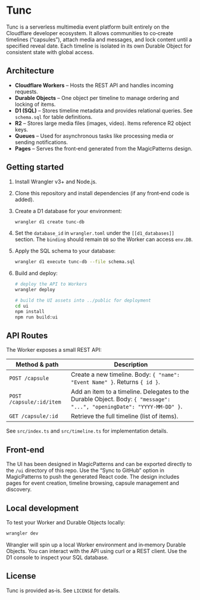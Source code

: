 # Tunc

Tunc is a serverless multimedia event platform built entirely on the Cloudflare developer ecosystem. It allows communities to co‑create timelines (“capsules”), attach media and messages, and lock content until a specified reveal date. Each timeline is isolated in its own Durable Object for consistent state with global access.

## Architecture

* **Cloudflare Workers** – Hosts the REST API and handles incoming requests.
* **Durable Objects** – One object per timeline to manage ordering and locking of items.
* **D1 (SQL)** – Stores timeline metadata and provides relational queries. See `schema.sql` for table definitions.
* **R2** – Stores large media files (images, video). Items reference R2 object keys.
* **Queues** – Used for asynchronous tasks like processing media or sending notifications.
* **Pages** – Serves the front‑end generated from the MagicPatterns design.

## Getting started

1. Install Wrangler v3+ and Node.js.
2. Clone this repository and install dependencies (if any front‑end code is added).
3. Create a D1 database for your environment:

   ```bash
   wrangler d1 create tunc-db
   ```

4. Set the `database_id` in `wrangler.toml` under the `[[d1_databases]]` section. The `binding` should remain `DB` so the Worker can access `env.DB`.
5. Apply the SQL schema to your database:

   ```bash
   wrangler d1 execute tunc-db --file schema.sql
   ```

6. Build and deploy:

   ```bash
   # deploy the API to Workers
   wrangler deploy

   # build the UI assets into ../public for deployment
   cd ui
   npm install
   npm run build:ui
   ```

## API Routes

The Worker exposes a small REST API:

| Method & path            | Description                                 |
|--------------------------|---------------------------------------------|
| `POST /capsule`          | Create a new timeline. Body: `{ "name": "Event Name" }`. Returns `{ id }`. |
| `POST /capsule/:id/item` | Add an item to a timeline. Delegates to the Durable Object. Body: `{ "message": "...", "openingDate": "YYYY-MM-DD" }`. |
| `GET /capsule/:id`       | Retrieve the full timeline (list of items). |

See `src/index.ts` and `src/timeline.ts` for implementation details.

## Front‑end

The UI has been designed in MagicPatterns and can be exported directly to the `/ui` directory of this repo. Use the “Sync to GitHub” option in MagicPatterns to push the generated React code. The design includes pages for event creation, timeline browsing, capsule management and discovery.

## Local development

To test your Worker and Durable Objects locally:

```bash
wrangler dev
```

Wrangler will spin up a local Worker environment and in‑memory Durable Objects. You can interact with the API using curl or a REST client. Use the D1 console to inspect your SQL database.

## License

Tunc is provided as‑is. See `LICENSE` for details.
